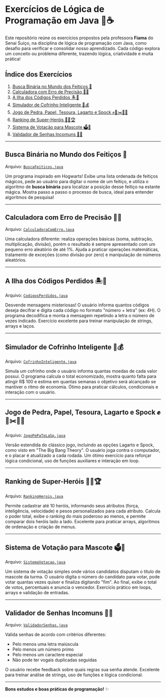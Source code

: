# Exercícios de Lógica de Programação em Java 🧩☕

Este repositório reúne os exercícios propostos pela professora **Fiama** do Senai Suiço, na disciplina de lógica de programação com Java, como desafio para verificar e consolidar nosso aprendizado. Cada código explora um conceito ou problema diferente, trazendo lógica, criatividade e muita prática!

## Índice dos Exercícios

1. [Busca Binária no Mundo dos Feitiços 🔮](#busca-binária-no-mundo-dos-feitiços-)
2. [Calculadora com Erro de Precisão 🤪🧮](#calculadora-com-erro-de-precisão-)
3. [A Ilha dos Códigos Perdidos 🏝️🔑](#a-ilha-dos-códigos-perdidos-)
4. [Simulador de Cofrinho Inteligente 🐷💰](#simulador-de-cofrinho-inteligente-)
5. [Jogo de Pedra, Papel, Tesoura, Lagarto e Spock ✊📄✂️🦎🖖](#jogo-de-pedra-papel-tesoura-lagarto-e-spock-)
6. [Ranking de Super-Heróis 🦸‍♂️🏆](#ranking-de-super-heróis-)
7. [Sistema de Votação para Mascote 🗳️🦁](#sistema-de-votação-para-mascote-)
8. [Validador de Senhas Incomuns 🔐🤓](#validador-de-senhas-incomuns-)

---

## Busca Binária no Mundo dos Feitiços 🔮
Arquivo: [`BuscaFeiticos.java`](BuscaFeiticos.java)

Um programa inspirado em Hogwarts! Exibe uma lista ordenada de feitiços mágicos, pede ao usuário para digitar o nome de um feitiço, e utiliza o algoritmo de **busca binária** para localizar a posição desse feitiço na estante mágica. Mostra passo a passo o processo de busca, ideal para entender algoritmos de pesquisa!

---

## Calculadora com Erro de Precisão 🤪🧮
Arquivo: [`CalculadoraComErro.java`](CalculadoraComErro.java)

Uma calculadora diferente: realiza operações básicas (soma, subtração, multiplicação, divisão), porém o resultado é sempre apresentado com um pequeno erro aleatório de até 1%. Ajuda a praticar operações matemáticas, tratamento de exceções (como divisão por zero) e manipulação de números aleatórios.

---

## A Ilha dos Códigos Perdidos 🏝️🔑
Arquivo: [`CodigosPerdidos.java`](CodigosPerdidos.java)

Desvende mensagens misteriosas! O usuário informa quantos códigos deseja decifrar e digita cada código no formato "número + letra" (ex: 4H). O programa decodifica e monta a mensagem repetindo a letra o número de vezes indicado. Exercício excelente para treinar manipulação de strings, arrays e laços.

---

## Simulador de Cofrinho Inteligente 🐷💰
Arquivo: [`CofrinhoInteligente.java`](CofrinhoInteligente.java)

Simula um cofrinho onde o usuário informa quantas moedas de cada valor possui. O programa calcula o total economizado, mostra quanto falta para atingir R$ 100 e estima em quantas semanas o objetivo será alcançado se mantiver o ritmo de economia. Ótimo para praticar cálculos, condicionais e interação com o usuário.

---

## Jogo de Pedra, Papel, Tesoura, Lagarto e Spock ✊📄✂️🦎🖖
Arquivo: [`JogoPePaTeLaSp.java`](JogoPePaTeLaSp.java)

Versão estendida do clássico jogo, incluindo as opções Lagarto e Spock, como visto em "The Big Bang Theory". O usuário joga contra o computador, e o placar é atualizado a cada rodada. Um ótimo exercício para reforçar lógica condicional, uso de funções auxiliares e interação em loop.

---

## Ranking de Super-Heróis 🦸‍♂️🏆
Arquivo: [`RankingHerois.java`](RankingHerois.java)

Permite cadastrar até 10 heróis, informando seus atributos (força, inteligência, velocidade) e pesos personalizados para cada atributo. Calcula o poder total, exibe o ranking do mais poderoso ao menos, e permite comparar dois heróis lado a lado. Excelente para praticar arrays, algoritmos de ordenação e criação de menus.

---

## Sistema de Votação para Mascote 🗳️🦁
Arquivo: [`SistemaVotacao.java`](SistemaVotacao.java)

Um sistema de votação simples onde vários candidatos disputam o título de mascote da turma. O usuário digita o número do candidato para votar, pode votar quantas vezes quiser e finaliza digitando "fim". Ao final, exibe o total de votos, percentuais e anuncia o vencedor. Exercício prático em loops, arrays e validação de entradas.

---

## Validador de Senhas Incomuns 🔐🤓
Arquivo: [`ValidadorSenhas.java`](ValidadorSenhas.java)

Valida senhas de acordo com critérios diferentes:
- Pelo menos uma letra maiúscula
- Pelo menos um número primo
- Pelo menos um caractere especial
- Não pode ter vogais duplicadas seguidas

O usuário recebe feedback sobre quais regras sua senha atende. Excelente para treinar análise de strings, uso de funções e lógica condicional.

---

**Bons estudos e boas práticas de programação!** ✨
